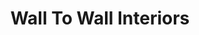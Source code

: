 ---
title: "Wall To Wall Interiors"
url: /gulf-shores/wall-to-wall-interiors/
shop: Raumausstattung
---